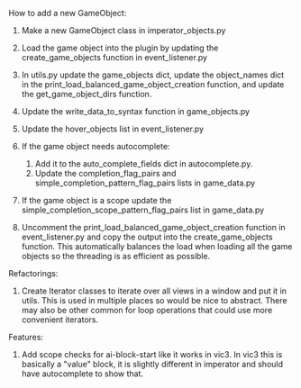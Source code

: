 How to add a new GameObject:

1. Make a new GameObject class in imperator_objects.py

2. Load the game object into the plugin by updating the create_game_objects function in event_listener.py

3. In utils.py update the game_objects dict, update the object_names dict in the print_load_balanced_game_object_creation function, and update the get_game_object_dirs function.

4. Update the write_data_to_syntax function in game_objects.py

5. Update the hover_objects list in event_listener.py

6. If the game object needs autocomplete:
	1. Add it to the auto_complete_fields dict in autocomplete.py. 
	2. Update the completion_flag_pairs and simple_completion_pattern_flag_pairs lists in game_data.py

7. If the game object is a scope update the simple_completion_scope_pattern_flag_pairs list in game_data.py

8. Uncomment the print_load_balanced_game_object_creation function in event_listener.py and copy the output into the create_game_objects function. This automatically balances the load when loading all the game objects so the threading is as efficient as possible.

Refactorings:


1. Create Iterator classes to iterate over all views in a window and put it in utils. This is used in multiple places so would be nice to abstract. There may also be other common for loop operations that could use more convenient iterators.


Features:

1. Add scope checks for ai-block-start like it works in vic3. In vic3 this is basically a "value" block, it is slightly different in imperator and should have autocomplete to show that.